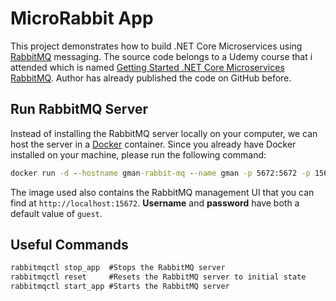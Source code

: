 # MicroRabbit App
This project demonstrates how to build .NET Core Microservices using [RabbitMQ](https://www.rabbitmq.com) messaging.
The source code belongs to a Udemy course that i attended which is named [Getting Started .NET Core Microservices RabbitMQ](https://www.udemy.com/course/getting-started-net-core-microservices-rabbitmq).
Author has already published the code on GitHub before.

## Run RabbitMQ Server
Instead of installing the RabbitMQ server locally on your computer, we can host the server in a [Docker](https://www.docker.com) container.
Since you already have Docker installed on your machine, please run the following command:
```cmd
docker run -d --hostname gman-rabbit-mq --name gman -p 5672:5672 -p 15672:15672 rabbitmq:3-management
```
The image used also contains the RabbitMQ management UI that you can find at `http://localhost:15672`. **Username** and **password** have both a default value of `guest`.

## Useful Commands
```cmd
rabbitmqctl stop_app  #Stops the RabbitMQ server
rabbitmqctl reset     #Resets the RabbitMQ server to initial state
rabbitmqctl start_app #Starts the RabbitMQ server
```